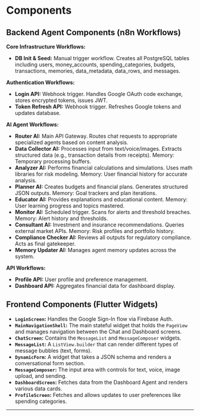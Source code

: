 # Components

## Backend Agent Components (n8n Workflows)

**Core Infrastructure Workflows:**
*   **DB Init & Seed:** Manual trigger workflow. Creates all PostgreSQL tables including users, money_accounts, spending_categories, budgets, transactions, memories, data_metadata, data_rows, and messages.

**Authentication Workflows:**
*   **Login API:** Webhook trigger. Handles Google OAuth code exchange, stores encrypted tokens, issues JWT.
*   **Token Refresh API:** Webhook trigger. Refreshes Google tokens and updates database.

**AI Agent Workflows:**
*   **Router AI:** Main API Gateway. Routes chat requests to appropriate specialized agents based on content analysis.
*   **Data Collector AI:** Processes input from text/voice/images. Extracts structured data (e.g., transaction details from receipts). Memory: Temporary processing buffers.
*   **Analyzer AI:** Performs financial calculations and simulations. Uses math libraries for risk modeling. Memory: User financial history for accurate analysis.
*   **Planner AI:** Creates budgets and financial plans. Generates structured JSON outputs. Memory: Goal trackers and plan iterations.
*   **Educator AI:** Provides explanations and educational content. Memory: User learning progress and topics mastered.
*   **Monitor AI:** Scheduled trigger. Scans for alerts and threshold breaches. Memory: Alert history and thresholds.
*   **Consultant AI:** Investment and insurance recommendations. Queries external market APIs. Memory: Risk profiles and portfolio history.
*   **Compliance Checker AI:** Reviews all outputs for regulatory compliance. Acts as final gatekeeper.
*   **Memory Updater AI:** Manages agent memory updates across the system.

**API Workflows:**  
*   **Profile API:** User profile and preference management.
*   **Dashboard API:** Aggregates financial data for dashboard display.

## Frontend Components (Flutter Widgets)
*   **`LoginScreen`:** Handles the Google Sign-In flow via Firebase Auth.
*   **`MainNavigationShell`:** The main stateful widget that holds the `PageView` and manages navigation between the Chat and Dashboard screens.
*   **`ChatScreen`:** Contains the `MessageList` and `MessageComposer` widgets.
*   **`MessageList`:** A `ListView.builder` that can render different types of message bubbles (text, forms).
*   **`DynamicForm`:** A widget that takes a JSON schema and renders a conversational form section.
*   **`MessageComposer`:** The input area with controls for text, voice, image upload, and sending.
*   **`DashboardScreen`:** Fetches data from the Dashboard Agent and renders various data cards.
*   **`ProfileScreen`:** Fetches and allows updates to user preferences like spending categories.

---
